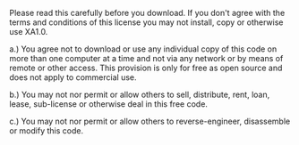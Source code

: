 Please read this carefully before you download.
If you don't agree with the terms and conditions of this license you may not install, copy or otherwise use  XA1.0.

a.) You agree not to download or use any individual copy of this code on more than one computer at a time and not via any network or by means of remote or other access.
This provision is only for free as open source and does not apply to commercial use.

b.) You may not nor permit or allow others to sell, distribute, rent, loan, lease, sub-license or otherwise deal in this free code.

c.) You may not nor permit or allow others to reverse-engineer, disassemble or modify this code. 
